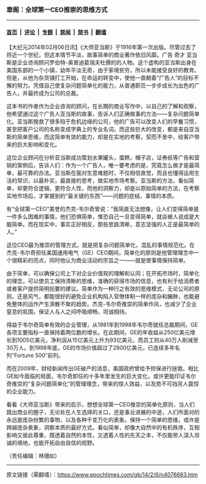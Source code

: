 ### 章阁：全球第一CEO推崇的思维方式

---

#### [首页](../../../..?n4076683) &nbsp;|&nbsp; [评论](../../../../../epoch-comment?n4076683) &nbsp;|&nbsp; [专题](../../../../../epoch-special?n4076683) &nbsp;|&nbsp; [禁闻](../../../../../epoch-news?n4076683) &nbsp;|&nbsp; [禁书](../../../../../books?n4076683) &nbsp;|&nbsp; [翻墙](https://github.com/gfw-breaker/nogfw/blob/master/README.md?n4076683)


<div class="post_content" id="artbody" itemprop="articleBody">
 <!-- article content begin -->
 <p>
  【大纪元2014年02月06日讯】《大师亚当斯》于1916年第一次出版。尽管过去了将近一个世纪，但这本情节平淡，故事简单的商业著作依旧风靡。广告
  <ok href="https://www.epochtimes.com/gb/tag/%E5%A5%87%E6%89%8D.html">
   奇才
  </ok>
  亚当斯是企业咨询顾问罗伯特-奥普迪葛瑞夫杜撰的的人物。这个虚构的亚当斯出身在美国东部的一个小镇，幼年平淡无奇，由于家境贫穷，所以未能接受良好的教育。但是，从他为杂货铺打工开始，在命运的转变中，使他一直朝着“广告人”的目标不懈的努力。凭借自己使复杂问题简单化的能力，从普通职员一步步成长为出色的广告人，并最终成为公司的总裁。
 </p>
 <p>
  这本书的作者作为企业咨询的顾问，在长期的商业写作中，以自己的了解和观察，他希望通过这个广告人亚当斯的故事，告诉人们正确做事的方法——复杂问题简单化。亚当斯挽救了很多陷于危机边缘的公司，他的广告可以改变人们的早餐习惯，甚至把客户公司的名称变成字典上的专业名词。而这些巨大的改变，都是来自亚当斯的简单思维，而这简单有效的能力，却是在实地的考察，契而不舍中，给客户带来的巨大影响和变化。
 </p>
 <p>
  这位企业顾问在分析亚当斯成功策划水果罐头，蛋糕，帽子店，证券纸等广告和营销的案例后，告诉人们：作为一个广告人，唯一要考虑的是，究竟怎么做才是最简单，最可靠的办法。亚当斯在面对生意难题时，不仅相信直觉，而且也懂得运用生活的常识，以最朴实，最直接的思考，做实地市场考察。亚当斯的方法，看似简单，却更符合逻辑，更符合人性，而他的洞察力，却是以原始简单的方法，在考察实地市场后，才掌握到的“最关键的东西”——问题的症结，事情的本质。
 </p>
 <p>
  有“全球第一CEO”美誉的杰克-韦尔奇曾说：“我简直无法想像，让人们变得简单是一件多么困难的事情，他们恐惧简单，惟恐自己一旦变得简单，就会被人说成是大脑简单。而在现实中，事实正好相反，那些思路清晰，意志坚强的人正是最简单的人。”
 </p>
 <p>
  这位CEO最为推崇的管理方式，就是把复杂问题简单化，混乱的事情规范化。在杰克-韦尔奇担任美国通用电气（GE）CEO期间，简单化的原则是他管理理念中一个很精彩的亮点，同时他认为商业活动的宗旨之一——就是使事情保持简单。
 </p>
 <p>
  由于简单，可以确保公司上下对企业价值观的理解和认同；在开拓市场时，简单化的理念，可以使员工保持清晰的思维，准确的获得市场的信息，也有利于给消费者或者客户提供简明扼要的建议。简单作为一种行之有效的思维模式，无论公司的原则，还是风气，都能很好的避免企业机构陷入官僚体制一样的庞杂和臃肿，也能避免整体的运作产生涣散不聚的趋势。杰克-韦尔奇推崇的简单作风，也减少了企业窒息的氛围，保证人与人之间呼吸顺畅，坦诚相待。
 </p>
 <p>
  得益于韦尔奇简单有效的企业管理，从1981年到1998年韦尔奇就任总裁期间，GE各项主要指标一直保持着两位数的增长。在此期间，GE的年收益从250亿美元增长到1005亿美元，净利润从15亿美元上升为93亿美元，而员工则从40万人削减至30万人。到1998年底，GE的市场价值超过了2800亿美元，已连续多年名列”Fortune 500″前列。
 </p>
 <p>
  而在2009年，财经新闻传出GE破产的消息，美国政府曾给予担保进行拯救。相比GE如今面临的局面，韦尔奇卸任的十多年里发生的巨大变化，或许更能印证韦尔奇推崇的“复杂问题简单化”的管理理念，带来的惊人效益，以及势不可挡另人震惊的企业能力。
 </p>
 <p>
  看看《大师亚当斯》带来的启示，想想全球第一CEO推崇的简单化原则，当人们跳出商业的圈子，无论处在人生选择的关口，还是事业进展的中途，人们所面对的永远是庞杂纷繁的事物，以及各种千变万化的表象。保持一个简单的思维，或许是跨越庞杂表象，洞察本质的最好方式。看似简单，却像大自然中的有机秩序，互相影响又彼此尊重，既透着自然的本性，又透着人性的先天之本，不仅能带人深入坦诚的境地，也能开拓自由自信的视野。‏
 </p>
 <p>
  （责任编辑：林珊如）
 </p>
 <p>
  <!-- article content end -->
  <div id="below_article_ad">
  </div>
 </p>
</div>


---

原文链接（需翻墙）：https://www.epochtimes.com/gb/14/2/6/n4076683.htm